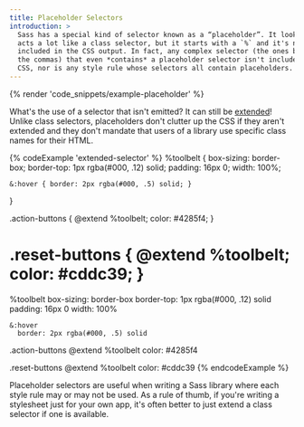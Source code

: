 ```yaml
---
title: Placeholder Selectors
introduction: >
  Sass has a special kind of selector known as a “placeholder”. It looks and
  acts a lot like a class selector, but it starts with a `%` and it's not
  included in the CSS output. In fact, any complex selector (the ones between
  the commas) that even *contains* a placeholder selector isn't included in the
  CSS, nor is any style rule whose selectors all contain placeholders.
---
```


{% render 'code_snippets/example-placeholder' %}

What's the use of a selector that isn't emitted? It can still be [extended][]!
Unlike class selectors, placeholders don't clutter up the CSS if they aren't
extended and they don't mandate that users of a library use specific class names
for their HTML.

[extended]: /documentation/at-rules/extend

{% codeExample 'extended-selector' %}
  %toolbelt {
    box-sizing: border-box;
    border-top: 1px rgba(#000, .12) solid;
    padding: 16px 0;
    width: 100%;

    &:hover { border: 2px rgba(#000, .5) solid; }
  }

  .action-buttons {
    @extend %toolbelt;
    color: #4285f4;
  }

  .reset-buttons {
    @extend %toolbelt;
    color: #cddc39;
  }
  ===
  %toolbelt
    box-sizing: border-box
    border-top: 1px rgba(#000, .12) solid
    padding: 16px 0
    width: 100%

    &:hover
      border: 2px rgba(#000, .5) solid

  .action-buttons
    @extend %toolbelt
    color: #4285f4


  .reset-buttons
    @extend %toolbelt
    color: #cddc39
{% endcodeExample %}

Placeholder selectors are useful when writing a Sass library where each style
rule may or may not be used. As a rule of thumb, if you're writing a stylesheet
just for your own app, it's often better to just extend a class selector if one
is available.
